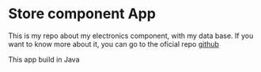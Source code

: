 # Store component App

This is my repo about my electronics component, with my data base.
If you want to know more about it, you can go to the oficial repo [github](https://github.com/jalmx/Store-Components) 

This app build in Java
